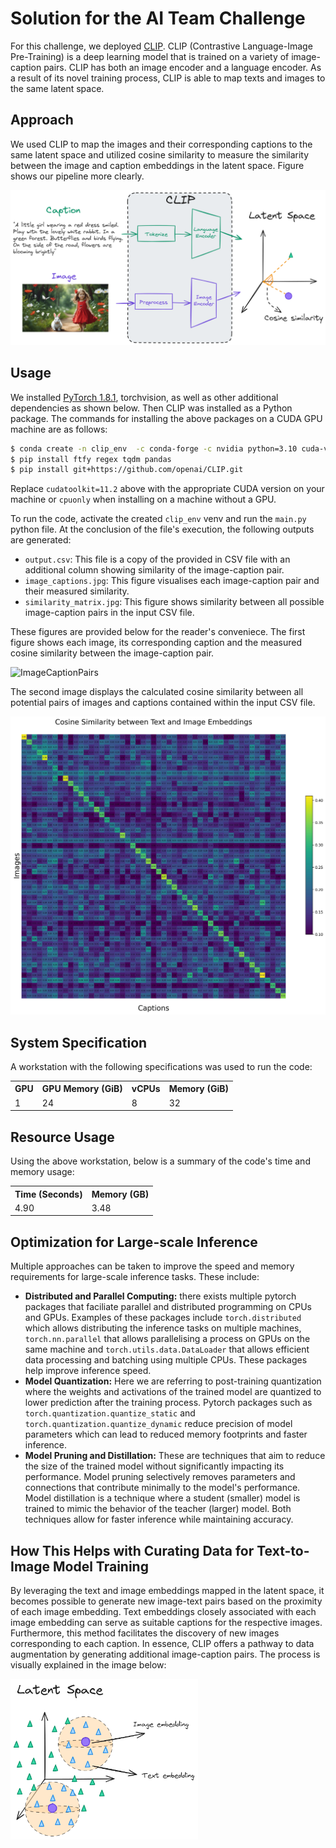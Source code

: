 # Solution for the AI Team Challenge

For this challenge, we deployed [CLIP](https://openai.com/blog/clip/). CLIP (Contrastive Language-Image Pre-Training) is a deep learning model that is trained on a variety of image-caption pairs. CLIP has both an image encoder and a language encoder. As a result of its novel training process, CLIP is able to map texts and images to the same latent space.

## Approach

We used CLIP to map the images and their corresponding captions to the same latent space and utilized cosine similarity to measure the similarity between the image and caption embeddings in the latent space. Figure shows our pipeline more clearly. 

![Pipeline](assets/image_text_similarity.png)


## Usage

We installed [PyTorch 1.8.1](https://pytorch.org/get-started/locally/), torchvision, as well as other additional dependencies as shown below. Then CLIP was installed as a Python package. The commands for installing the above packages on a CUDA GPU machine are as follows:

```bash
$ conda create -n clip_env  -c conda-forge -c nvidia python=3.10 cuda-version=11.2 pytorch torchvision
$ pip install ftfy regex tqdm pandas
$ pip install git+https://github.com/openai/CLIP.git
```

Replace `cudatoolkit=11.2` above with the appropriate CUDA version on your machine or `cpuonly` when installing on a machine without a GPU.

To run the code, activate the created ```clip_env``` venv and run the ```main.py``` python file. At the conclusion of the file's execution, the following outputs are generated:

- ```output.csv```: This file is a copy of the provided in CSV file with an additional column showing similarity of the image-caption pair.
- ```image_captions.jpg```: This figure visualises each image-caption pair and their measured similarity. 
- ```similarity_matrix.jpg```: This figure shows similarity between all possible image-caption pairs in the input CSV file.  

These figures are provided below for the reader's conveniece. The first figure shows each image, its corresponding caption and the measured cosine similarity between the image-caption pair. 

![ImageCaptionPairs](assets/image_captions.jpg)

The second image displays the calculated cosine similarity between all potential pairs of images and captions contained within the input CSV file.

![SimilarityMatrix](assets/similarity_matrix.jpg)

## System Specification
A workstation with the following specifications was used to run the code: 

<table   align="center" style="margin-left: auto; margin-right: auto;">
  <tr><th>GPU</th>           <th>GPU Memory (GiB)</th>      <th>vCPUs</th>  <th>Memory (GiB)</th></tr>
  <tr><td>1 </td>   <td>24</td>       <td>8</td>          <td>32</td></tr>
</table>

## Resource Usage

Using the above workstation, below is a summary of the code's time and memory usage:
<table   align="center" style="margin-left: auto; margin-right: auto;">
  <tr><th>Time (Seconds)</th>           <th>Memory (GB)</th></tr>
  <tr><td>4.90 </td>   <td>3.48</td></tr>
</table>

## Optimization for Large-scale Inference

Multiple approaches can be taken to improve the speed and memory requirements for large-scale inference tasks. These include:

- **Distributed and Parallel Computing:** there exists multiple pytorch packages that faciliate parallel and distributed programming on CPUs and GPUs. Examples of these packages include ```torch.distributed``` which allows distributing the inference tasks on multiple machines, ```torch.nn.parallel``` that allows parallelising a process on GPUs on the same machine and ```torch.utils.data.DataLoader``` that allows efficient data processing and batching using multiple CPUs. These packages help improve inference speed. 
- **Model Quantization:** Here we are referring to post-training quantization where the weights and activations of the trained model are quantized to lower prediction after the training process. Pytorch packages such as ```torch.quantization.quantize_static``` and ```torch.quantization.quantize_dynamic``` reduce precision of model parameters which can lead to reduced memory footprints and faster inference. 
- **Model Pruning and Distillation:** These are techniques that aim to reduce the size of the trained model without significantly impacting its performance. Model pruning selectively removes parameters and connections that contribute minimally to the model's performance. Model distillation is a technique where a student (smaller) model is trained to mimic the behavior of the teacher (larger) model. Both techniques allow for faster inference while maintaining accuracy. 

## How This Helps with Curating Data for Text-to-Image Model Training
By leveraging the text and image embeddings mapped in the latent space, it becomes possible to generate new image-text pairs based on the proximity of each image embedding. Text embeddings closely associated with each image embedding can serve as suitable captions for the respective images. Furthermore, this method facilitates the discovery of new images corresponding to each caption. In essence, CLIP offers a pathway to data augmentation by generating additional image-caption pairs. The process is visually explained in the image below: 

<img align="center" src="assets/clip_for_augmentation.png" width="300">




